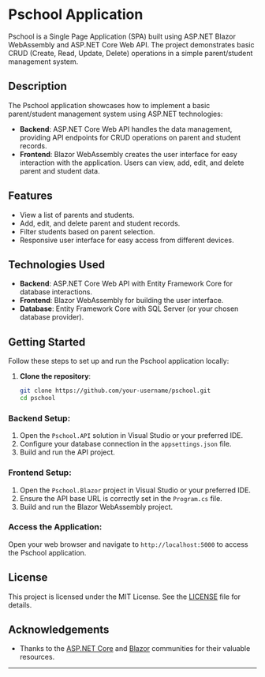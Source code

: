 # Pschool Application

Pschool is a Single Page Application (SPA) built using ASP.NET Blazor WebAssembly and ASP.NET Core Web API. The project demonstrates basic CRUD (Create, Read, Update, Delete) operations in a simple parent/student management system.

## Description

The Pschool application showcases how to implement a basic parent/student management system using ASP.NET technologies:

- **Backend**: ASP.NET Core Web API handles the data management, providing API endpoints for CRUD operations on parent and student records.
- **Frontend**: Blazor WebAssembly creates the user interface for easy interaction with the application. Users can view, add, edit, and delete parent and student data.

## Features

- View a list of parents and students.
- Add, edit, and delete parent and student records.
- Filter students based on parent selection.
- Responsive user interface for easy access from different devices.

## Technologies Used

- **Backend**: ASP.NET Core Web API with Entity Framework Core for database interactions.
- **Frontend**: Blazor WebAssembly for building the user interface.
- **Database**: Entity Framework Core with SQL Server (or your chosen database provider).

## Getting Started

Follow these steps to set up and run the Pschool application locally:

1. **Clone the repository**:

   ```sh
   git clone https://github.com/your-username/pschool.git
   cd pschool
### Backend Setup:

1. Open the `Pschool.API` solution in Visual Studio or your preferred IDE.
2. Configure your database connection in the `appsettings.json` file.
3. Build and run the API project.

### Frontend Setup:

1. Open the `Pschool.Blazor` project in Visual Studio or your preferred IDE.
2. Ensure the API base URL is correctly set in the `Program.cs` file.
3. Build and run the Blazor WebAssembly project.

### Access the Application:

Open your web browser and navigate to `http://localhost:5000` to access the Pschool application.

## License

This project is licensed under the MIT License. See the [LICENSE](LICENSE) file for details.

## Acknowledgements

- Thanks to the [ASP.NET Core](https://dotnet.microsoft.com/apps/aspnet) and [Blazor](https://dotnet.microsoft.com/apps/aspnet/web-apps/blazor) communities for their valuable resources.

---
